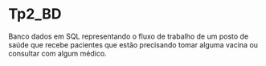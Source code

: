 # Tp2_BD
Banco dados em SQL representando o fluxo de trabalho de um posto de saúde que recebe pacientes que estão precisando tomar alguma vacina ou consultar com algum médico.
